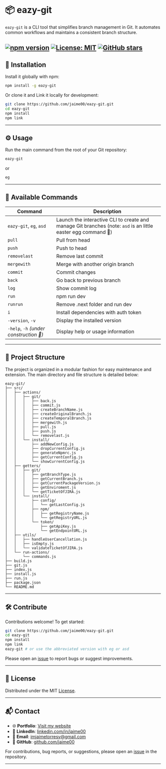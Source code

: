 # 📦 eazy-git

`eazy-git` is a CLI tool that simplifies branch management in Git. It automates common workflows and maintains a consistent branch structure.

[![npm version](https://img.shields.io/npm/v/eazy-git.svg)](https://www.npmjs.com/package/eazy-git)
[![License: MIT](https://img.shields.io/badge/License-MIT-yellow.svg)](https://opensource.org/licenses/MIT)
[![GitHub stars](https://img.shields.io/github/stars/jaime00/eazy-git.svg)](https://github.com/jaime00/eazy-git/stargazers)
---


## 🚀 Installation

Install it globally with npm:

```bash
npm install -g eazy-git
````

Or clone it and Link it locally for development:

```bash
git clone https://github.com/jaime00/eazy-git.git
cd eazy-git
npm install
npm link
```

---


## ⚙️ Usage

Run the main command from the root of your Git repository:

```bash
eazy-git
```
or

```bash
eg
```

---


## 🧰 Available Commands

| Command | Description |
| ---------------------------- | --------------------------------------------- |
| `eazy-git`, `eg`, `asd` | Launch the interactive CLI to create and manage Git branches (note: `asd` is an little easter egg command 🥚) |
| `pull` | Pull from head |
| `push` | Push to head |
| `removelast` | Remove last commit |
| `mergewith` | Merge with another origin branch |
| `commit` | Commit changes |
| `back` | Go back to previous branch |
| `log` | Show commit log |
| `run` | npm run dev |
| `runrun` | Remove .next folder and run dev |
| `i` | Install dependencies with auth token |
| `-version`, `-v` | Display the installed version |
| `-help`, `-h` *(under construction 🚧)* | Display help or usage information |

---


## 📁 Project Structure

The project is organized in a modular fashion for easy maintenance and extension. The main directory and file structure is detailed below:
```
eazy-git/
├── src/
│   ├── actions/
│   │   ├── git/
│   │   │   ├── back.js
│   │   │   ├── commit.js
│   │   │   ├── createBranchName.js
│   │   │   ├── createOriginalBranch.js
│   │   │   ├── createTemporalBranch.js
│   │   │   ├── mergewith.js
│   │   │   ├── pull.js
│   │   │   ├── push.js
│   │   │   └── removelast.js
│   │   └── install/
│   │       ├── addNewConfig.js
│   │       ├── dropCurrentConfig.js
│   │       ├── generateNpmrc.js
│   │       ├── getCurrentConfig.js
│   │       └── showCurrentConfig.js
│   ├── getters/
│   │   ├── git/
│   │   │   ├── getBranchType.js
│   │   │   ├── getCurrentBranch.js
│   │   │   ├── getCurrentPackageVersion.js
│   │   │   ├── getEnviroment.js
│   │   │   └── getTicketOfJIRA.js
│   │   └── install/
│   │       ├── config/
│   │       │   └── getLastConfig.js
│   │       ├── npm/
│   │       │   ├── getRegistryName.js
│   │       │   └── getRegistryURL.js
│   │       └── token/
│   │           ├── getApiKey.js
│   │           └── getEndpointURL.js
│   ├── utils/
│   │   ├── handleUserCancellation.js
│   │   ├── isEmpty.js
│   │   └── validateTicketOfJIRA.js
│   └── run-actions/
│       └── commands.js
├── build.js
├── git.js
├── index.js
├── install.js
├── run.js
├── package.json
└── README.md
```

---


## 🛠️ Contribute

Contributions welcome! To get started:

```bash
git clone https://github.com/jaime00/eazy-git.git
cd eazy-git
npm install
npm link
eazy-git # or use the abbreviated version with eg or asd

```

Please open an [issue](https://github.com/jaime00/eazy-git/issues) to report bugs or suggest improvements.

---


## 📝 License

Distributed under the MIT [License](LICENSE).

---


## 📬 Contact

- 🌐 **Portfolio**: [Visit my website](https://jaime00portfolio.netlify.app/)
- 💼 **LinkedIn**: [linkedin.com/in/jaime00](https://www.linkedin.com/in/jaime00)
- 📧 **Email**: [imjaimetorresv@gmail.com](mailto:imjaimetorresv@gmail.com)
- 🐙 **GitHub**: [github.com/jaime00](https://github.com/jaime00)

For contributions, bug reports, or suggestions, please open an [issue](https://github.com/jaime00/eazy-git/issues) in the repository.

---